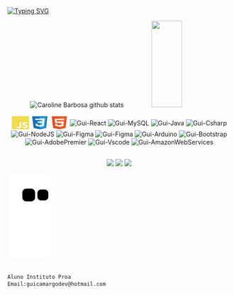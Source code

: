 [![Typing SVG](https://readme-typing-svg.herokuapp.com/?color=B816F0&size=35&center=true&vCenter=true&width=1000&lines=Olá+Eu+Sou+Guilherme+Camargo;Seja+Bem-Vindo!+:%29)](https://git.io/typing-svg)

<div align="center">  
  <img width="49%" height="195px" src="https://github-readme-stats.vercel.app/api?username=GuiCamargoDev&show_icons=true&count_private=true&hide_border=true&title_color=0E8AE6&icon_color=0E8AE6&text_color=c9d1d9&bg_color=0d1117" alt="Caroline Barbosa github stats" /> 
  <img width="37%" height="195px" src="https://github-readme-stats.vercel.app/api/top-langs/?username=GuiCamargoDev&layout=compact&hide_border=true&title_color=0E8AE6&text_color=0E8AE6&bg_color=0d1117" />
</div>

<div align= "center"><br>
    <img align="center" alt="Gui-Js" height="30" width="40" src="https://raw.githubusercontent.com/devicons/devicon/master/icons/javascript/javascript-plain.svg">
    <img align="center" alt="Gui-CSS" height="30" width="40" src="https://raw.githubusercontent.com/devicons/devicon/master/icons/css3/css3-original.svg">
    <img align="center" alt="Gui-HTML" height="30" width="40" src="https://raw.githubusercontent.com/devicons/devicon/master/icons/html5/html5-original.svg">
    <img align="center" alt="Gui-React" height="30" width="40" src="https://cdn.jsdelivr.net/gh/devicons/devicon/icons/react/react-original-wordmark.svg" />
    <img align="center" alt="Gui-MySQL" height="30" width="40" src="https://cdn.jsdelivr.net/gh/devicons/devicon/icons/mysql/mysql-original-wordmark.svg" />
    <img align="center" alt="Gui-Java" height="30" width="40" src="https://cdn.jsdelivr.net/gh/devicons/devicon/icons/java/java-original-wordmark.svg" />
    <img align="center" alt="Gui-Csharp" height="30" width="40" src="https://cdn.jsdelivr.net/gh/devicons/devicon/icons/csharp/csharp-original.svg" />  
    <img align="center" alt="Gui-NodeJS" height="30" width="40" src="https://cdn.jsdelivr.net/gh/devicons/devicon/icons/nodejs/nodejs-original.svg" />
    <img align="center" alt="Gui-Figma" height="30" width="40" src="https://cdn.jsdelivr.net/gh/devicons/devicon/icons/figma/figma-original.svg" />
    <img align="center" alt="Gui-Figma" height="30" width="40" src="https://cdn.jsdelivr.net/gh/devicons/devicon/icons/trello/trello-plain.svg" />
    <img align="center" alt="Gui-Arduino" height="30" width="40" src="https://cdn.jsdelivr.net/gh/devicons/devicon/icons/arduino/arduino-original.svg" />
    <img align="center" alt="Gui-Bootstrap" height="30" width="40" src="https://cdn.jsdelivr.net/gh/devicons/devicon/icons/bootstrap/bootstrap-original-wordmark.svg"/> 
    <img align="center" alt="Gui-AdobePremier" height="30" width="40" src="https://cdn.jsdelivr.net/gh/devicons/devicon/icons/premierepro/premierepro-plain.svg" />
    <img align="center" alt="Gui-Vscode" height="30" width="40" src="https://cdn.jsdelivr.net/gh/devicons/devicon/icons/vscode/vscode-original-wordmark.svg" />
    <img align="center" alt="Gui-AmazonWebServices" height="30" width="40" src="https://cdn.jsdelivr.net/gh/devicons/devicon/icons/amazonwebservices/amazonwebservices-plain-wordmark.svg" />
          
</div>

##

<div align= "center">
    <a href="https://www.instagram.com/camargoggui" target="_blank"> <img src="https://img.shields.io/badge/Instagram-E4405F?style=for-the-badge&logo=instagram&logoColor=white"></a>
    <a href="https://www.linkedin.com/in/guilherme-camargo-a2b2841ab" target="_blank"> <img src="https://img.shields.io/badge/LinkedIn-0077B5?style=for-the-badge&logo=linkedin&logoColor=white"></a>
    <a href="http://Wa.me//+5511942443708" target="_blank"><img src="https://img.shields.io/badge/WhatsApp-25D366?style=for-the-badge&logo=whatsapp&logoColor=white"></a>
</div>

![Snake Game](https://github.com/GuiCamargoDev/GuiCamargoDev/blob/output/github-contribution-grid-snake.svg)

##
    Aluno Instituto Proa
    Email:guicamargodev@hotmail.com
